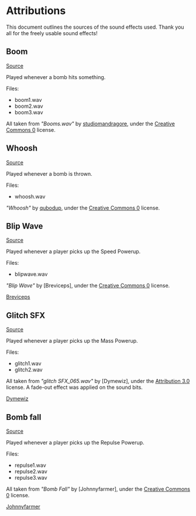 # Attributions

This document outlines the sources of the sound effects used. Thank you all for 
the freely usable sound effects!

## Boom

[Source](https://freesound.org/people/studiomandragore/sounds/401630/)

Played whenever a bomb hits something.

Files:

* boom1.wav
* boom2.wav
* boom3.wav

All taken from *"Booms.wav"* by [studiomandragore], under the [Creative Commons
0] license.

[studiomandragore]: https://freesound.org/people/studiomandragore/

## Whoosh

[Source](https://freesound.org/people/qubodup/sounds/60013/)

Played whenever a bomb is thrown.

Files:

* whoosh.wav

*"Whoosh"* by [qubodup], under the [Creative Commons 0] license.

[qubodup]: https://freesound.org/people/qubodup/

## Blip Wave

[Source](https://freesound.org/people/Breviceps/sounds/452998/)

Played whenever a player picks up the Speed Powerup.

Files:

* blipwave.wav

*"Blip Wave"* by [Breviceps], under the [Creative Commons 0] license.

[Breviceps](https://freesound.org/people/Breviceps/sounds/452998/)

## Glitch SFX

[Source](https://freesound.org/people/Dymewiz/sounds/109026/)

Played whenever a player picks up the Mass Powerup.

Files:

* glitch1.wav
* glitch2.wav

All taken from *"glitch SFX_065.wav"* by [Dymewiz], under the [Attribution 3.0]
license. A fade-out effect was applied on the sound bits.

[Dymewiz](https://freesound.org/people/Dymewiz/)

## Bomb fall

[Source](https://freesound.org/people/Johnnyfarmer/sounds/209768/)

Played whenever a player picks up the Repulse Powerup.

Files:

* repulse1.wav
* repulse2.wav
* repulse3.wav

All taken from *"Bomb Fall"* by [Johnnyfarmer], under the [Creative Commons 0] 
license.

[Johnnyfarmer](https://freesound.org/people/Johnnyfarmer/)

[Creative Commons 0]: https://creativecommons.org/publicdomain/zero/1.0/
[Attribution 3.0]: https://creativecommons.org/licenses/by/3.0/
